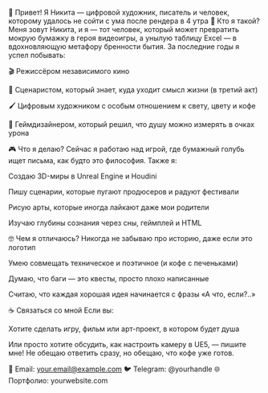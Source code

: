 👋 Привет! Я Никита — цифровой художник, писатель и человек, которому удалось не сойти с ума после рендера в 4 утра
🧠 Кто я такой?
Меня зовут Никита, и я — тот человек, который может превратить мокрую бумажку в героя видеоигры, а унылую таблицу Excel — в вдохновляющую метафору бренности бытия.
За последние годы я успел побывать:

🎬 Режиссёром независимого кино

📜 Сценаристом, который знает, куда уходит смысл жизни (в третий акт)

🖌️ Цифровым художником с особым отношением к свету, цвету и кофе

🧩 Геймдизайнером, который решил, что душу можно измерять в очках урона

🎮 Что я делаю?
Сейчас я работаю над игрой, где бумажный голубь ищет письма, как будто это философия.
Также я:

Создаю 3D-миры в Unreal Engine и Houdini

Пишу сценарии, которые пугают продюсеров и радуют фестивали

Рисую арты, которые иногда лайкают даже мои родители

Изучаю глубины сознания через сны, геймплей и HTML

🤓 Чем я отличаюсь?
Никогда не забываю про историю, даже если это логотип

Умею совмещать техническое и поэтичное (и кофе с печеньками)

Думаю, что баги — это квесты, просто плохо написанные

Считаю, что каждая хорошая идея начинается с фразы «А что, если?..»

☕ Связаться со мной
Если вы:

Хотите сделать игру, фильм или арт-проект, в котором будет душа

Или просто хотите обсудить, как настроить камеру в UE5,
— пишите мне! Не обещаю ответить сразу, но обещаю, что кофе уже готов.

📧 Email: your.email@example.com
🐦 Telegram: @yourhandle
🌐 Портфолио: yourwebsite.com